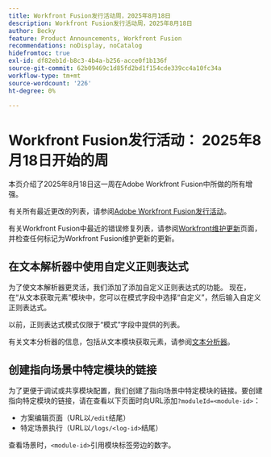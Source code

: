 ```yaml
---
title: Workfront Fusion发行活动周，2025年8月18日
description: Workfront Fusion发行活动周，2025年8月18日
author: Becky
feature: Product Announcements, Workfront Fusion
recommendations: noDisplay, noCatalog
hidefromtoc: true
exl-id: df82eb1d-b8c3-4b4a-b256-acce0f1b136f
source-git-commit: 62b09469c1d85fd2bd1f154cde339cc4a10fc34a
workflow-type: tm+mt
source-wordcount: '226'
ht-degree: 0%

---
```


# Workfront Fusion发行活动： 2025年8月18日开始的周

本页介绍了2025年8月18日这一周在Adobe Workfront Fusion中所做的所有增强。

有关所有最近更改的列表，请参阅[Adobe Workfront Fusion发行活动](/help/workfront-fusion/fusion-product-releases/fusion-release-activity.md)。

有关Workfront Fusion中最近的错误修复列表，请参阅[Workfront维护更新](https://experienceleague.adobe.com/en/docs/workfront-known-issues/releases/current-updates)页面，并检查任何标记为Workfront Fusion维护更新的更新。

## 在文本解析器中使用自定义正则表达式

为了使文本解析器更灵活，我们添加了添加自定义正则表达式的功能。 现在，在“从文本获取元素”模块中，您可以在模式字段中选择“自定义”，然后输入自定义正则表达式。

以前，正则表达式模式仅限于“模式”字段中提供的列表。

有关文本分析器的信息，包括从文本模块获取元素，请参阅[文本分析器](/help/workfront-fusion/references/apps-and-modules/tools-and-transformers/text-parser.md)。

## 创建指向场景中特定模块的链接

为了更便于调试或共享模块配置，我们创建了指向场景中特定模块的链接。要创建指向特定模块的链接，请在查看以下页面时向URL添加`?moduleId=<module-id>`：

* 方案编辑页面（URL以`/edit`结尾）
* 特定场景执行（URL以`/logs/<log-id>`结尾）

查看场景时，`<module-id>`引用模块标签旁边的数字。
